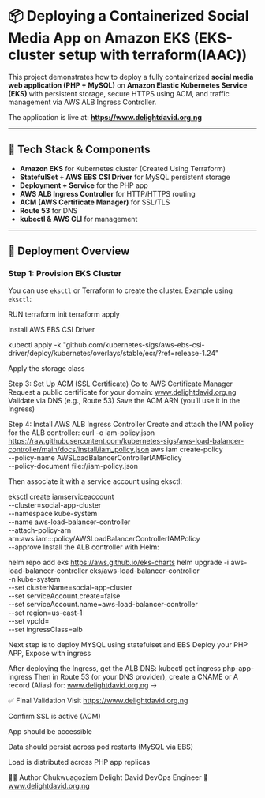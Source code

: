 # 📦 Deploying a Containerized Social Media App on Amazon EKS (EKS-cluster setup with terraform(IAAC))

This project demonstrates how to deploy a fully containerized **social media web application (PHP + MySQL)** on **Amazon Elastic Kubernetes Service (EKS)** with persistent storage, secure HTTPS using ACM, and traffic management via AWS ALB Ingress Controller.



The application is live at: **https://www.delightdavid.org.ng**

---

## 🧱 Tech Stack & Components

- **Amazon EKS** for Kubernetes cluster (Created Using Terraform)
- **StatefulSet + AWS EBS CSI Driver** for MySQL persistent storage
- **Deployment + Service** for the PHP app
- **AWS ALB Ingress Controller** for HTTP/HTTPS routing
- **ACM (AWS Certificate Manager)** for SSL/TLS
- **Route 53** for DNS
- **kubectl & AWS CLI** for management

---

## 🚀 Deployment Overview

### Step 1: Provision EKS Cluster

You can use `eksctl` or Terraform to create the cluster. Example using `eksctl`:

RUN terraform init
    terraform apply

Install AWS EBS CSI Driver

kubectl apply -k "github.com/kubernetes-sigs/aws-ebs-csi-driver/deploy/kubernetes/overlays/stable/ecr/?ref=release-1.24"

Apply the storage class

Step 3: Set Up ACM (SSL Certificate)
Go to AWS Certificate Manager
Request a public certificate for your domain: www.delightdavid.org.ng
Validate via DNS (e.g., Route 53)
Save the ACM ARN (you’ll use it in the Ingress)

Step 4: Install AWS ALB Ingress Controller
Create and attach the IAM policy for the ALB controller:
curl -o iam-policy.json https://raw.githubusercontent.com/kubernetes-sigs/aws-load-balancer-controller/main/docs/install/iam_policy.json
aws iam create-policy \
  --policy-name AWSLoadBalancerControllerIAMPolicy \
  --policy-document file://iam-policy.json

Then associate it with a service account using eksctl:

eksctl create iamserviceaccount \
  --cluster=social-app-cluster \
  --namespace kube-system \
  --name aws-load-balancer-controller \
  --attach-policy-arn arn:aws:iam::<your-account-id>:policy/AWSLoadBalancerControllerIAMPolicy \
  --approve
Install the ALB controller with Helm:


helm repo add eks https://aws.github.io/eks-charts
helm upgrade -i aws-load-balancer-controller eks/aws-load-balancer-controller \
  -n kube-system \
  --set clusterName=social-app-cluster \
  --set serviceAccount.create=false \
  --set serviceAccount.name=aws-load-balancer-controller \
  --set region=us-east-1 \
  --set vpcId=<your-vpc-id> \
  --set ingressClass=alb  

Next step is to deploy MYSQL using statefulset and EBS
Deploy your PHP APP, Expose with ingress

After deploying the Ingress, get the ALB DNS:
kubectl get ingress php-app-ingress
Then in Route 53 (or your DNS provider), create a CNAME or A record (Alias) for:
www.delightdavid.org.ng -> <ALB DNS name>

✅ Final Validation
Visit https://www.delightdavid.org.ng

Confirm SSL is active (ACM)

App should be accessible

Data should persist across pod restarts (MySQL via EBS)

Load is distributed across PHP app replicas

👨‍💻 Author
Chukwuagoziem Delight David
DevOps Engineer
🔗 www.delightdavid.org.ng